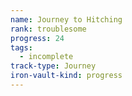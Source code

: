 ```yaml
---
name: Journey to Hitching
rank: troublesome
progress: 24
tags:
  - incomplete
track-type: Journey
iron-vault-kind: progress
---
```



```iron-vault-track
```

